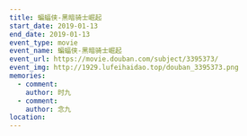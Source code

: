 ```yaml
---
title: 蝙蝠侠-黑暗骑士崛起
start_date: 2019-01-13
end_date: 2019-01-13
event_type: movie
event_name: 蝙蝠侠-黑暗骑士崛起
event_url: https://movie.douban.com/subject/3395373/
event_img: http://1929.lufeihaidao.top/douban_3395373.png
memories:
  - comment: 
    author: 时九
  - comment: 
    author: 念九
location: 
---
```

